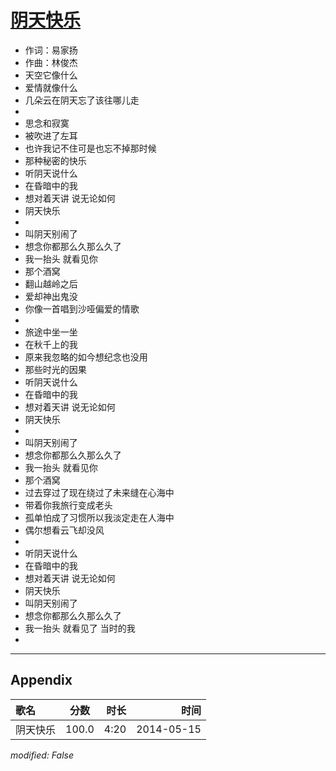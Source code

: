 # [阴天快乐](https://music.163.com/song?id=28563317)

* 作词：易家扬
* 作曲：林俊杰
* 天空它像什么
* 爱情就像什么
* 几朵云在阴天忘了该往哪儿走
* 
* 思念和寂寞
* 被吹进了左耳
* 也许我记不住可是也忘不掉那时候
* 那种秘密的快乐
* 听阴天说什么
* 在昏暗中的我
* 想对着天讲 说无论如何
* 阴天快乐
* 
* 叫阴天别闹了
* 想念你都那么久那么久了
* 我一抬头 就看见你
* 那个酒窝
* 翻山越岭之后
* 爱却神出鬼没
* 你像一首唱到沙哑偏爱的情歌
* 
* 旅途中坐一坐
* 在秋千上的我
* 原来我忽略的如今想纪念也没用
* 那些时光的因果
* 听阴天说什么
* 在昏暗中的我
* 想对着天讲 说无论如何
* 阴天快乐
* 
* 叫阴天别闹了
* 想念你都那么久那么久了
* 我一抬头 就看见你
* 那个酒窝
* 过去穿过了现在绕过了未来缝在心海中
* 带着你我旅行变成老头
* 孤单怕成了习惯所以我淡定走在人海中
* 偶尔想看云飞却没风
* 
* 听阴天说什么
* 在昏暗中的我
* 想对着天讲 说无论如何
* 阴天快乐
* 叫阴天别闹了
* 想念你都那么久那么久了
* 我一抬头 就看见了 当时的我
* 


---

## Appendix

|歌名|分数|时长|时间|
|:---|:---:|---:|---:|
|阴天快乐|100.0|4:20|2014-05-15

*modified: False*